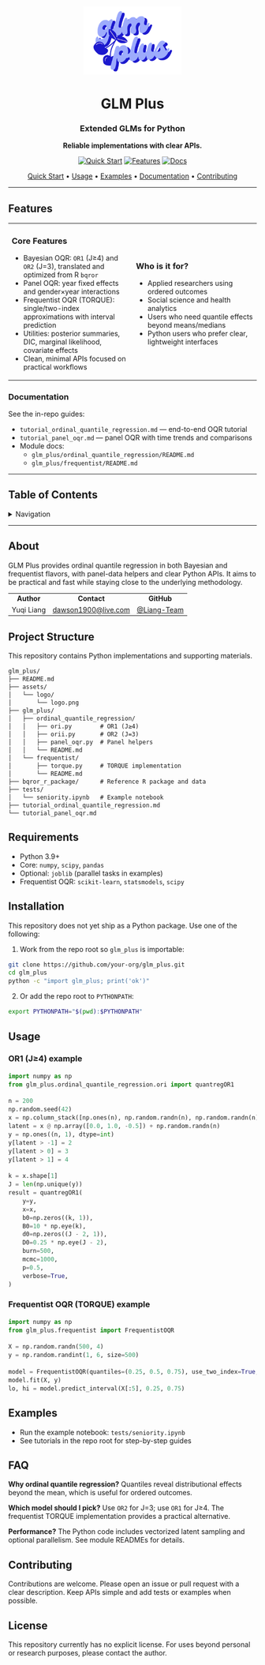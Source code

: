 <div align="center">
  <img src="assets/logo/logo.png" alt="GLM Plus Logo" width="200"/>
  
  <h1>GLM Plus</h1>
  <h3>Extended GLMs for Python</h3>
  
  <p>
    <strong>Reliable implementations with clear APIs.</strong><br/>
  </p>
  
  <p>
    <a href="#installation"><img src="https://img.shields.io/badge/Quick%20Start-Installation-blue" alt="Quick Start"/></a>
    <a href="#features"><img src="https://img.shields.io/badge/Features-Overview-brightgreen" alt="Features"/></a>
    <a href="#tutorials"><img src="https://img.shields.io/badge/Tutorials-Docs-orange" alt="Docs"/></a>
  </p>
  
  <p>
    <a href="#installation">Quick Start</a> •
    <a href="#usage">Usage</a> •
    <a href="#examples">Examples</a> •
    <a href="#tutorials">Documentation</a> •
    <a href="#contributing">Contributing</a>
  </p>
</div>

---

## Features

<table>
<tr>
<td width="50%">

### <strong>Core Features</strong>
- Bayesian OQR: `OR1` (J≥4) and `OR2` (J=3), translated and optimized from R `bqror`
- Panel OQR: year fixed effects and gender×year interactions
- Frequentist OQR (TORQUE): single/two-index approximations with interval prediction
- Utilities: posterior summaries, DIC, marginal likelihood, covariate effects
- Clean, minimal APIs focused on practical workflows

</td>
<td width="50%">

### <strong>Who is it for?</strong>
- Applied researchers using ordered outcomes
- Social science and health analytics
- Users who need quantile effects beyond means/medians
- Python users who prefer clear, lightweight interfaces

</td>
</tr>
</table>

### Documentation

See the in-repo guides:

- `tutorial_ordinal_quantile_regression.md` — end-to-end OQR tutorial
- `tutorial_panel_oqr.md` — panel OQR with time trends and comparisons
- Module docs:
  - `glm_plus/ordinal_quantile_regression/README.md`
  - `glm_plus/frequentist/README.md`

---

## Table of Contents

<details>
<summary>Navigation</summary>

- [About](#about)
- [Project Structure](#project-structure)
- [Requirements](#requirements)
- [Installation](#installation)
- [Usage](#usage)
- [Examples](#examples)
- [FAQ](#faq)
- [Contributing](#contributing)
- [License](#license)

</details>

---

## About

GLM Plus provides ordinal quantile regression in both Bayesian and frequentist flavors, with panel-data helpers and clear Python APIs. It aims to be practical and fast while staying close to the underlying methodology.

<div align="center">
  <table>
    <tr>
      <td align="center"><strong>Author</strong></td>
      <td align="center"><strong>Contact</strong></td>
      <td align="center"><strong>GitHub</strong></td>
    </tr>
    <tr>
      <td align="center">Yuqi Liang</td>
      <td align="center"><a href="mailto:dawson1900@live.com">dawson1900@live.com</a></td>
      <td align="center"><a href="https://github.com/Liang-Team">@Liang-Team</a></td>
    </tr>
  </table>
</div>

## Project Structure

This repository contains Python implementations and supporting materials.

```
glm_plus/
├── README.md
├── assets/
│   └── logo/
│       └── logo.png
├── glm_plus/
│   ├── ordinal_quantile_regression/
│   │   ├── ori.py        # OR1 (J≥4)
│   │   ├── orii.py       # OR2 (J=3)
│   │   ├── panel_oqr.py  # Panel helpers
│   │   └── README.md
│   └── frequentist/
│       ├── torque.py     # TORQUE implementation
│       └── README.md
├── bqror_r_package/      # Reference R package and data
├── tests/
│   └── seniority.ipynb   # Example notebook
├── tutorial_ordinal_quantile_regression.md
└── tutorial_panel_oqr.md
```

## Requirements

- Python 3.9+
- Core: `numpy`, `scipy`, `pandas`
- Optional: `joblib` (parallel tasks in examples)
- Frequentist OQR: `scikit-learn`, `statsmodels`, `scipy`

## Installation

This repository does not yet ship as a Python package. Use one of the following:

1) Work from the repo root so `glm_plus` is importable:
```bash
git clone https://github.com/your-org/glm_plus.git
cd glm_plus
python -c "import glm_plus; print('ok')"
```

2) Or add the repo root to `PYTHONPATH`:
```bash
export PYTHONPATH="$(pwd):$PYTHONPATH"
```

## Usage

### OR1 (J≥4) example
```python
import numpy as np
from glm_plus.ordinal_quantile_regression.ori import quantregOR1

n = 200
np.random.seed(42)
x = np.column_stack([np.ones(n), np.random.randn(n), np.random.randn(n)])
latent = x @ np.array([0.0, 1.0, -0.5]) + np.random.randn(n)
y = np.ones((n, 1), dtype=int)
y[latent > -1] = 2
y[latent > 0] = 3
y[latent > 1] = 4

k = x.shape[1]
J = len(np.unique(y))
result = quantregOR1(
    y=y,
    x=x,
    b0=np.zeros((k, 1)),
    B0=10 * np.eye(k),
    d0=np.zeros((J - 2, 1)),
    D0=0.25 * np.eye(J - 2),
    burn=500,
    mcmc=1000,
    p=0.5,
    verbose=True,
)
```

### Frequentist OQR (TORQUE) example
```python
import numpy as np
from glm_plus.frequentist import FrequentistOQR

X = np.random.randn(500, 4)
y = np.random.randint(1, 6, size=500)

model = FrequentistOQR(quantiles=(0.25, 0.5, 0.75), use_two_index=True, random_state=123)
model.fit(X, y)
lo, hi = model.predict_interval(X[:5], 0.25, 0.75)
```

## Examples

- Run the example notebook: `tests/seniority.ipynb`
- See tutorials in the repo root for step-by-step guides

## FAQ

**Why ordinal quantile regression?** Quantiles reveal distributional effects beyond the mean, which is useful for ordered outcomes.

**Which model should I pick?** Use `OR2` for J=3; use `OR1` for J≥4. The frequentist TORQUE implementation provides a practical alternative.

**Performance?** The Python code includes vectorized latent sampling and optional parallelism. See module READMEs for details.

## Contributing

Contributions are welcome. Please open an issue or pull request with a clear description. Keep APIs simple and add tests or examples when possible.

## License

This repository currently has no explicit license. For uses beyond personal or research purposes, please contact the author.

